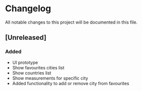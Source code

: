 
# Changelog
All notable changes to this project will be documented in this file.

## [Unreleased]

### Added
- UI prototype
- Show favourites cities list
- Show countries list
- Show measurements for specific city
- Added functionality to add or remove city from favourites
